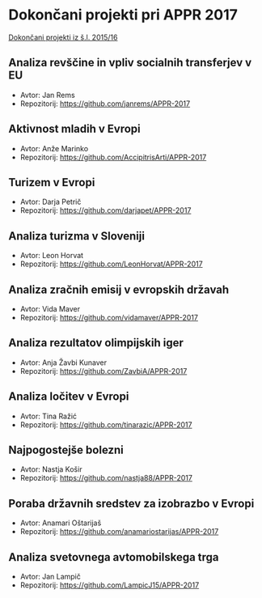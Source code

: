 # Dokončani projekti pri APPR 2017

[Dokončani projekti iz š.l. 2015/16](https://github.com/jaanos/APPR-2015-16-zagovori/blob/master/DOKONCANI.md)

## Analiza revščine in vpliv socialnih transferjev v EU
* Avtor: Jan Rems
* Repozitorij: https://github.com/janrems/APPR-2017

## Aktivnost mladih v Evropi
* Avtor: Anže Marinko
* Repozitorij: https://github.com/AccipitrisArti/APPR-2017

## Turizem v Evropi
* Avtor: Darja Petrič
* Repozitorij: https://github.com/darjapet/APPR-2017

## Analiza turizma v Sloveniji
* Avtor: Leon Horvat
* Repozitorij: https://github.com/LeonHorvat/APPR-2017

## Analiza zračnih emisij v evropskih državah
* Avtor: Vida Maver
* Repozitorij: https://github.com/vidamaver/APPR-2017

## Analiza rezultatov olimpijskih iger
* Avtor: Anja Žavbi Kunaver
* Repozitorij: https://github.com/ZavbiA/APPR-2017

## Analiza ločitev v Evropi
* Avtor: Tina Ražić
* Repozitorij: https://github.com/tinarazic/APPR-2017

## Najpogostejše bolezni
* Avtor: Nastja Košir
* Repozitorij: https://github.com/nastja88/APPR-2017

## Poraba državnih sredstev za izobrazbo v Evropi
* Avtor: Anamari Oštarijaš
* Repozitorij: https://github.com/anamariostarijas/APPR-2017

## Analiza svetovnega avtomobilskega trga
* Avtor: Jan Lampič
* Repozitorij: https://github.com/LampicJ15/APPR-2017

